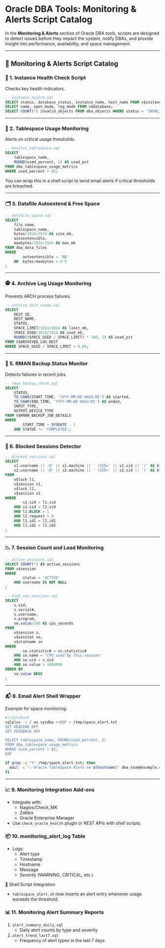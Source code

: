 # Oracle DBA Tools: Monitoring & Alerts Script Catalog

In the **Monitoring & Alerts** section of Oracle DBA tools, scripts are designed to detect issues before they impact the system, notify DBAs, and provide insight into performance, availability, and space management.

---

## 📡 Monitoring & Alerts Script Catalog

### 🧠 1. Instance Health Check Script

Checks key health indicators.

```sql
-- instance_health.sql
SELECT status, database_status, instance_name, host_name FROM v$instance;
SELECT name, open_mode, log_mode FROM v$database;
SELECT COUNT(*) invalid_objects FROM dba_objects WHERE status = 'INVALID';
```

---

### 💽 2. Tablespace Usage Monitoring

Alerts on critical usage thresholds.

```sql
-- monitor_tablespace.sql
SELECT 
    tablespace_name,
    ROUND(used_percent, 2) AS used_pct
FROM dba_tablespace_usage_metrics
WHERE used_percent > 85;
```

You can wrap this in a shell script to send email alerts if critical thresholds are breached.

---

### 🗂️ 3. Datafile Autoextend & Free Space

```sql
-- datafile_space.sql
SELECT 
    file_name, 
    tablespace_name, 
    bytes/1024/1024 AS size_mb,
    autoextensible, 
    maxbytes/1024/1024 AS max_mb
FROM dba_data_files
WHERE 
        autoextensible = 'NO' 
    OR  bytes/maxbytes > 0.9
;
```

---

### 🕵️ 4. Archive Log Usage Monitoring

Prevents ARCH process failures.

```sql
-- archive_dest_usage.sql
SELECT 
    DEST_ID, 
    DEST_NAME, 
    STATUS, 
    SPACE_LIMIT/1024/1024 AS limit_mb,
    SPACE_USED/1024/1024 AS used_mb,
    ROUND((SPACE_USED / SPACE_LIMIT) * 100, 2) AS used_pct
FROM V$ARCHIVED_LOG_DEST
WHERE SPACE_USED / SPACE_LIMIT > 0.85;
```

---

### 🔄 5. RMAN Backup Status Monitor

Detects failures in recent jobs.

```sql
-- rman_backup_check.sql
SELECT 
    STATUS, 
    TO_CHAR(START_TIME, 'YYYY-MM-DD HH24:MI') AS started,
    TO_CHAR(END_TIME, 'YYYY-MM-DD HH24:MI') AS ended,
    INPUT_TYPE, 
    OUTPUT_DEVICE_TYPE
FROM V$RMAN_BACKUP_JOB_DETAILS
WHERE 
        START_TIME > SYSDATE - 1
    AND STATUS != 'COMPLETED';
```

---

### 🔁 6. Blocked Sessions Detector

```sql
-- blocked_sessions.sql
SELECT 
    s1.username || '@' || s1.machine || ' (SID=' || s1.sid || ')' AS blocker,
    s2.username || '@' || s2.machine || ' (SID=' || s2.sid || ')' AS blocked
FROM 
    v$lock l1, 
    v$session s1, 
    v$lock l2, 
    v$session s2
WHERE 
        s1.sid = l1.sid 
    AND s2.sid = l2.sid
    AND l1.BLOCK = 1 
    AND l2.request > 0
    AND l1.id1 = l2.id1 
    AND l1.id2 = l2.id2
;
```

---

### 📉 7. Session Count and Load Monitoring

```sql
-- active_sessions.sql
SELECT COUNT(*) AS active_sessions
FROM v$session
WHERE 
        status = 'ACTIVE' 
    AND username IS NOT NULL
;
```

```sql
-- high_cpu_sessions.sql
SELECT 
    s.sid, 
    s.serial#, 
    s.username, 
    s.program, 
    se.value/100 AS cpu_seconds
FROM 
    v$session s, 
    v$sesstat se, 
    v$statname sn
WHERE 
        se.statistic# = sn.statistic#
    AND sn.name = 'CPU used by this session'
    AND se.sid = s.sid
    AND se.value > 1000000
ORDER BY 
    se.value DESC
;
```

---

### 📬 8. Email Alert Shell Wrapper

Example for space monitoring:

```bash
#!/bin/bash
sqlplus -s / as sysdba <<EOF > /tmp/space_alert.txt
SET HEADING OFF
SET FEEDBACK OFF

SELECT tablespace_name, ROUND(used_percent, 2)
FROM dba_tablespace_usage_metrics
WHERE used_percent > 85;
EOF

if grep -q "%" /tmp/space_alert.txt; then
  mail -s "⚠️ Oracle Tablespace Alert on $(hostname)" dba_team@example.com < /tmp/space_alert.txt
fi
```

---

### 📈 9. Monitoring Integration Add-ons

* Integrate with:
    - Nagios/Check_MK
    - Zabbix
    - Oracle Enterprise Manager
* Use `check_oracle_health` plugin or REST APIs with shell scripts.


### 📦 10. monitoring_alert_log Table
* Logs:
    * Alert type
    * Timestamp
    * Hostname
    * Message
    * Severity (WARNING, CRITICAL, etc.)

🧩 Shell Script Integration
* `tablespace_alert.sh` now inserts an alert entry whenever usage exceeds the threshold.



### 📊 11. Monitoring Alert Summary Reports
1. `alert_summary_daily.sql`
    * Daily alert counts by type and severity
2. `alert_trend_last7.sql`
    * Frequency of alert types in the last 7 days